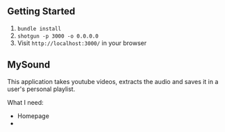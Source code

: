 ## Getting Started

1. `bundle install`
2. `shotgun -p 3000 -o 0.0.0.0`
3. Visit `http://localhost:3000/` in your browser


## MySound ##

This application takes youtube videos, extracts the audio and saves it in a user's personal playlist.

What I need:

- Homepage
- 